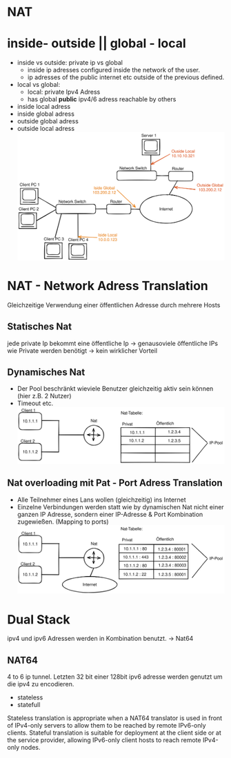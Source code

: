 # NAT 
# inside- outside || global - local
- inside vs outside: private ip vs global
    - inside ip adresses configured inside the network of the user.
    - ip adresses of the public internet etc outside of the previous defined.
- local vs global:
    - local: private Ipv4 Adress
    - has global **public** ipv4/6 adress reachable by others
- inside local adress
- inside global adress
- outside global adress
- outside local adress
![](./excalidraw/localglobalinsideout.svg)
# NAT - Network Adress Translation
Gleichzeitige Verwendung einer öffentlichen Adresse durch mehrere Hosts

## Statisches Nat
jede private Ip bekommt eine öffentliche Ip -> genausoviele öffentliche IPs wie Private werden benötigt -> kein wirklicher Vorteil

## Dynamisches Nat
- Der Pool beschränkt wieviele Benutzer gleichzeitig aktiv sein können (hier z.B. 2 Nutzer)
- Timeout etc. 
![](./excalidraw/nat_dynamisch.svg)

## Nat overloading mit Pat - Port Adress Translation
- Alle Teilnehmer eines Lans wollen (gleichzeitig) ins Internet
- Einzelne Verbindungen werden statt wie by dynamischen Nat nicht einer ganzen IP Adresse, sondern einer IP-Adresse & Port Kombination zugewießen. (Mapping to ports)
![](./excalidraw/nat_pat.svg)

# Dual Stack
ipv4 und ipv6 Adressen werden in Kombination benutzt.
 -> Nat64

## NAT64
4 to 6 ip tunnel. Letzten 32 bit einer 128bit ipv6 adresse werden genutzt um die ipv4 zu encodieren.
- stateless
- statefull

Stateless translation is appropriate when a NAT64 translator is used in front of IPv4-only servers to allow them to be reached by remote IPv6-only clients. Stateful translation is suitable for deployment at the client side or at the service provider, allowing IPv6-only client hosts to reach remote IPv4-only nodes.